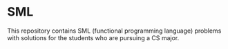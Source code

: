 # SML

This repository contains SML (functional programming language) problems with solutions for the students who are pursuing a CS major.
